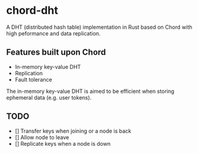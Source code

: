 # chord-dht

A DHT (distributed hash table) implementation in Rust based on Chord with high peformance and data replication.

## Features built upon Chord

* In-memory key-value DHT
* Replication
* Fault tolerance

The in-memory key-value DHT is aimed to be efficient when storing ephemeral data (e.g. user tokens).

## TODO

- [] Transfer keys when joining or a node is back
- [] Allow node to leave
- [] Replicate keys when a node is down
